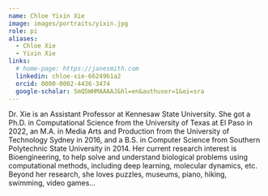 ```yaml
---
name: Chloe Yixin Xie
image: images/portraits/yixin.jpg
role: pi
aliases:
  - Chloe Xie
  - Yixin Xie
links:
  # home-page: https://janesmith.com
  linkedin: chloe-xie-66249b1a2
  orcid: 0000-0002-4436-3474
  google-scholar: SmQ5WHMAAAAJ&hl=en&authuser=1&oi=sra
---
```

<!-- Self introduction -->
Dr. Xie is an Assistant Professor at Kennesaw State University. She got a Ph.D. in Computational Science from the University of Texas at El Paso in 2022, an M.A. in Media Arts and Production from the University of Technology Sydney in 2016, and a B.S. in Computer Science from Southern Polytechnic State University in 2014. Her current research interest is Bioengineering, to help solve and understand biological problems using computational methods, including deep learning, molecular dynamics, etc. Beyond her research, she loves puzzles, museums, piano, hiking, swimming, video games… 
